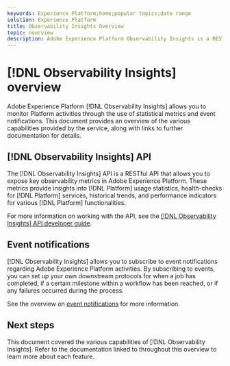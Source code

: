 ```yaml
---
keywords: Experience Platform;home;popular topics;date range
solution: Experience Platform
title: Observability Insights Overview
topic: overview
description: Adobe Experience Platform Observability Insights is a RESTful API that allows you to expose key metrics on Platform activities. These metrics provide insights into Platform usage statistics, health-checks for Platform services, historical trends, and performance indicators for various Platform functionalities.
---
```


# [!DNL Observability Insights] overview

Adobe Experience Platform [!DNL Observability Insights] allows you to monitor Platform activities through the use of statistical metrics and event notifications. This document provides an overview of the various capabilities provided by the service, along with links to further documentation for details.

## [!DNL Observability Insights] API

The [!DNL Observability Insights] API is a RESTful API that allows you to expose key observability metrics in Adobe Experience Platform. These metrics provide insights into [!DNL Platform] usage statistics, health-checks for [!DNL Platform] services, historical trends, and performance indicators for various [!DNL Platform] functionalities. 

For more information on working with the API, see the [[!DNL Observability Insights] API developer guide](./api/overview.md).

## Event notifications

[!DNL Observability Insights] allows you to subscribe to event notifications regarding Adobe Experience Platform activities. By subscribing to events, you can set up your own downstream protocols for when a job has completed, if a certain milestone within a workflow has been reached, or if any failures occurred during the process.

See the overview on [event notifications](./notifications/overview.md) for more information.

## Next steps

This document covered the various capabilities of [!DNL Observability Insights]. Refer to the documentation linked to throughout this overview to learn more about each feature.